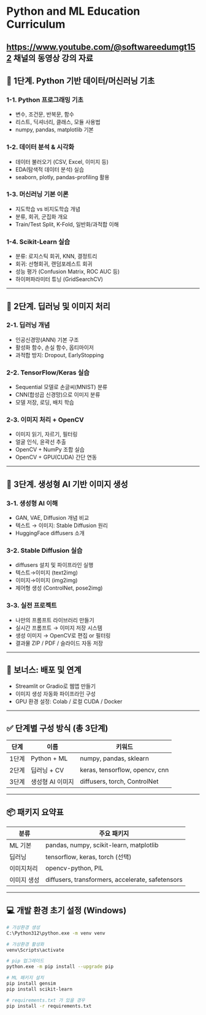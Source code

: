 # Python and ML Education Curriculum
## https://www.youtube.com/@softwareedumgt152 채널의 동영상 강의 자료

## 📘 1단계. Python 기반 데이터/머신러닝 기초

### 1-1. Python 프로그래밍 기초
- 변수, 조건문, 반복문, 함수
- 리스트, 딕셔너리, 클래스, 모듈 사용법
- numpy, pandas, matplotlib 기본

### 1-2. 데이터 분석 & 시각화
- 데이터 불러오기 (CSV, Excel, 이미지 등)
- EDA(탐색적 데이터 분석) 실습
- seaborn, plotly, pandas-profiling 활용

### 1-3. 머신러닝 기본 이론
- 지도학습 vs 비지도학습 개념
- 분류, 회귀, 군집화 개요
- Train/Test Split, K-Fold, 일반화/과적합 이해

### 1-4. Scikit-Learn 실습
- 분류: 로지스틱 회귀, KNN, 결정트리
- 회귀: 선형회귀, 랜덤포레스트 회귀
- 성능 평가 (Confusion Matrix, ROC AUC 등)
- 하이퍼파라미터 튜닝 (GridSearchCV)

---

## 📗 2단계. 딥러닝 및 이미지 처리

### 2-1. 딥러닝 개념
- 인공신경망(ANN) 기본 구조
- 활성화 함수, 손실 함수, 옵티마이저
- 과적합 방지: Dropout, EarlyStopping

### 2-2. TensorFlow/Keras 실습
- Sequential 모델로 손글씨(MNIST) 분류
- CNN(합성곱 신경망)으로 이미지 분류
- 모델 저장, 로딩, 배치 학습

### 2-3. 이미지 처리 + OpenCV
- 이미지 읽기, 자르기, 필터링
- 얼굴 인식, 윤곽선 추출
- OpenCV + NumPy 조합 실습
- OpenCV + GPU(CUDA) 간단 연동

---

## 📕 3단계. 생성형 AI 기반 이미지 생성

### 3-1. 생성형 AI 이해
- GAN, VAE, Diffusion 개념 비교
- 텍스트 → 이미지: Stable Diffusion 원리
- HuggingFace diffusers 소개

### 3-2. Stable Diffusion 실습
- diffusers 설치 및 파이프라인 실행
- 텍스트→이미지 (text2img)
- 이미지→이미지 (img2img)
- 제어형 생성 (ControlNet, pose2img)

### 3-3. 실전 프로젝트
- 나만의 프롬프트 라이브러리 만들기
- 실시간 프롬프트 → 이미지 저장 시스템
- 생성 이미지 → OpenCV로 편집 or 필터링
- 결과물 ZIP / PDF / 슬라이드 자동 저장

---

## 💼 보너스: 배포 및 연계
- Streamlit or Gradio로 웹앱 만들기
- 이미지 생성 자동화 파이프라인 구성
- GPU 환경 설정: Colab / 로컬 CUDA / Docker

---

## ✅ 단계별 구성 방식 (총 3단계)

| 단계 | 이름               | 키워드                              |
|------|--------------------|--------------------------------------|
| 1단계 | Python + ML        | numpy, pandas, sklearn               |
| 2단계 | 딥러닝 + CV        | keras, tensorflow, opencv, cnn       |
| 3단계 | 생성형 AI 이미지   | diffusers, torch, ControlNet         |

---

## 📦 패키지 요약표

| 분류       | 주요 패키지                                        |
|------------|-----------------------------------------------------|
| ML 기본    | pandas, numpy, scikit-learn, matplotlib             |
| 딥러닝     | tensorflow, keras, torch (선택)                    |
| 이미지처리 | opencv-python, PIL                                  |
| 이미지 생성| diffusers, transformers, accelerate, safetensors    |

---

## 💻 개발 환경 초기 설정 (Windows)

```bash
# 가상환경 생성
C:\Python312\python.exe -m venv venv

# 가상환경 활성화
venv\Scripts\activate

# pip 업그레이드
python.exe -m pip install --upgrade pip

# ML 패키지 설치
pip install gensim
pip install scikit-learn

# requirements.txt 가 있을 경우
pip install -r requirements.txt
